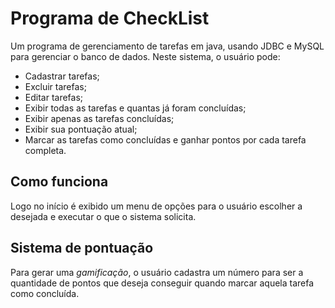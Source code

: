 # Programa de CheckList
Um programa de gerenciamento de tarefas em java, usando JDBC e MySQL para gerenciar o banco de dados.
Neste sistema, o usuário pode:
- Cadastrar tarefas;
- Excluir tarefas;
- Editar tarefas;
- Exibir todas as tarefas e quantas já foram concluídas;
- Exibir apenas as tarefas concluídas;
- Exibir sua pontuação atual;
- Marcar as tarefas como concluídas e ganhar pontos por cada tarefa completa.

## Como funciona
Logo no início é exibido um menu de opções para o usuário escolher a desejada e executar o que o sistema solicita.

## Sistema de pontuação
Para gerar uma *gamificação*, o usuário cadastra um número para ser a quantidade de pontos que deseja conseguir quando marcar aquela tarefa como concluída.